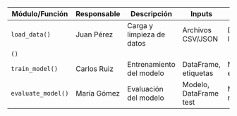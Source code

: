 | **Módulo/Función**     | **Responsable**  | **Descripción**              | **Inputs**              | **Outputs**              |
|------------------------|-----------------|-----------------------------|-------------------------|--------------------------|
| `load_data()`         | Juan Pérez      | Carga y limpieza de datos   | Archivos CSV/JSON      | DataFrame limpio        |
| `()` |        |  |               |     |
| `train_model()`       | Carlos Ruiz     | Entrenamiento del modelo    | DataFrame, etiquetas   | Modelo entrenado        |
| `evaluate_model()`    | María Gómez     | Evaluación del modelo       | Modelo, DataFrame test | Métricas de rendimiento |
